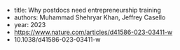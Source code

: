 - title: Why postdocs need entrepreneurship training
- authors: Muhammad Shehryar Khan, Jeffrey Casello
- year: 2023
- https://www.nature.com/articles/d41586-023-03411-w
- 10.1038/d41586-023-03411-w

